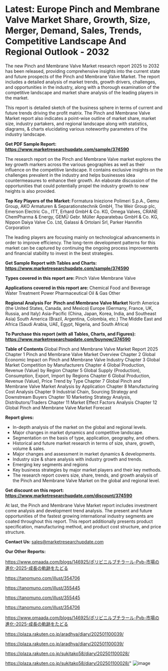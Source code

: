 # Latest: Europe Pinch and Membrane Valve Market Share, Growth, Size, Merger, Demand, Sales, Trends, Competitive Landscape And Regional Outlook - 2032

The new Pinch and Membrane Valve Market research report 2025 to 2032 has been released, providing comprehensive insights into the current state and future prospects of the Pinch and Membrane Valve Market. The report includes a detailed analysis of market trends, growth drivers, challenges, and opportunities in the industry, along with a thorough examination of the competitive landscape and market share analysis of the leading players in the market.

This report is detailed sketch of the business sphere in terms of current and future trends driving the profit matrix. The Pinch and Membrane Valve Market report also indicates a point-wise outline of market share, market size, industry partakers, and regional landscape along with statistics, diagrams, &amp; charts elucidating various noteworthy parameters of the industry landscape.

<strong><b>Get PDF Sample Report: <a href=https://www.marketresearchupdate.com/sample/374590>https://www.marketresearchupdate.com/sample/374590</a></b></strong>

The research report on the Pinch and Membrane Valve market explores the key growth markers across the various geographies as well as their influence on the competitive landscape. It contains exclusive insights on the challenges prevalent in the industry and helps businesses idea countermeasures to enhance their growth. An elaborate discussion of the opportunities that could potentially propel the industry growth to new heights is also provided.

<strong><b>Top Key Players of the Market:
</b></strong>Formatura Iniezione Polimeri S.p.A., Gemu Group, AKO Armaturen & Separationstechnik GmbH, The Weir Group plc, Emerson Electric Co., ITT, Erhard GmbH & Co. KG, Omega Valves, CRANE ChemPharma & Energy, GEMÜ Gebr. Müller Apparatebau GmbH & Co. KG, Nippon Daiya Valve Co. Ltd, Galassi & Ortolani Srl, Parker Hannifin Corporation<strong><b>
</b></strong>

The leading players are focusing mainly on technological advancements in order to improve efficiency. The long-term development patterns for this market can be captured by continuing the ongoing process improvements and financial stability to invest in the best strategies.

<strong><b>Get Sample Report with Tables and Charts: <a href=https://www.marketresearchupdate.com/sample/374590>https://www.marketresearchupdate.com/sample/374590</a></b></strong>

<strong><b>Types covered in this report are:
</b></strong>Pinch Valve
Membrane Valve<strong><b>
</b></strong>

<strong><b>Applications covered in this report are:
</b></strong>Chemical
Food and Beverage
Water Treatment
Power
Pharmaceutical
Oil & Gas
Other<strong><b>
</b></strong>

<strong><b>Regional Analysis For  Pinch and Membrane Valve Market</b></strong><strong><b>
</b></strong>North America (the United States, Canada, and Mexico)
Europe (Germany, France, UK, Russia, and Italy)
Asia-Pacific (China, Japan, Korea, India, and Southeast Asia)
South America (Brazil, Argentina, Colombia, etc.)
The Middle East and Africa (Saudi Arabia, UAE, Egypt, Nigeria, and South Africa)

<strong><b>To Purchase this report (with all Tables, Charts, and Figures): <a href=https://www.marketresearchupdate.com/buynow/374590>https://www.marketresearchupdate.com/buynow/374590</a></b></strong>

<strong><b>Table of Contents</b></strong><strong><b>
</b></strong>Global Pinch and Membrane Valve Market Report 2025
Chapter 1 Pinch and Membrane Valve Market Overview
Chapter 2 Global Economic Impact on Pinch and Membrane Valve Industry
Chapter 3 Global Market Competition by Manufacturers
Chapter 4 Global Production, Revenue (Value) by Region
Chapter 5 Global Supply (Production), Consumption, Export, Import by Regions
Chapter 6 Global Production, Revenue (Value), Price Trend by Type
Chapter 7 Global Pinch and Membrane Valve Market Analysis by Application
Chapter 8 Manufacturing Cost Analysis
Chapter 9 Industrial Chain, Sourcing Strategy and Downstream Buyers
Chapter 10 Marketing Strategy Analysis, Distributors/Traders
Chapter 11 Market Effect Factors Analysis
Chapter 12 Global Pinch and Membrane Valve Market Forecast

<strong><b>Report gives:</b></strong>

- In-depth analysis of the market on the global and regional levels.
- Major changes in market dynamics and competitive landscape.
- Segmentation on the basis of type, application, geography, and others.
- Historical and future market research in terms of size, share, growth, volume &amp; sales.
- Major changes and assessment in market dynamics &amp; developments.
- Industry size &amp; share analysis with industry growth and trends.
- Emerging key segments and regions
- Key business strategies by major market players and their key methods.
- The research report covers size, share, trends, and growth analysis of the Pinch and Membrane Valve Market on the global and regional level.

<strong><b>Get discount on this report: <a href=https://www.marketresearchupdate.com/discount/374590>https://www.marketresearchupdate.com/discount/374590</a></b></strong>

At last, the Pinch and Membrane Valve Market report includes investment come analysis and development trend analysis. The present and future opportunities of the fastest growing international industry segments are coated throughout this report. This report additionally presents product specification, manufacturing method, and product cost structure, and price structure.

<strong><b>Contact Us:
</b></strong>sales@marketresearchupdate.com

<strong>Our Other Reports:</strong>

<a href=https://www.omaada.com/blogs/146925/ポリビニルブチラール-Pvb-市場の進化-2025-成長の軌跡をたどる>https://www.omaada.com/blogs/146925/ポリビニルブチラール-Pvb-市場の進化-2025-成長の軌跡をたどる</a>

<a href=https://tanomuno.com/illust/354706>https://tanomuno.com/illust/354706</a>

<a href=https://tanomuno.com/illust/355445>https://tanomuno.com/illust/355445</a>

<a href=https://tanomuno.com/illust/355445>https://tanomuno.com/illust/355445</a>

<a href=https://tanomuno.com/illust/354706>https://tanomuno.com/illust/354706</a>

<a href=https://www.omaada.com/blogs/146925/ポリビニルブチラール-Pvb-市場の進化-2025-成長の軌跡をたどる>https://www.omaada.com/blogs/146925/ポリビニルブチラール-Pvb-市場の進化-2025-成長の軌跡をたどる</a>

<a href=https://plaza.rakuten.co.jp/aradhya/diary/202501100039/>https://plaza.rakuten.co.jp/aradhya/diary/202501100039/</a>

<a href=https://plaza.rakuten.co.jp/aradhya/diary/202501100039/>https://plaza.rakuten.co.jp/aradhya/diary/202501100039/</a>

<a href=https://plaza.rakuten.co.jp/sukitako58/diary/202501100028/>https://plaza.rakuten.co.jp/sukitako58/diary/202501100028/</a>

<a href=https://plaza.rakuten.co.jp/sukitako58/diary/202501100028/>https://plaza.rakuten.co.jp/sukitako58/diary/202501100028/</a>"
![image](https://github.com/user-attachments/assets/fae7ef68-8931-4d35-82f7-b3b8817f405c)
